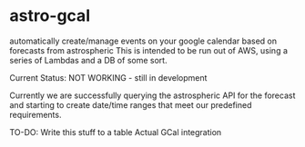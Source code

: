 # astro-gcal
automatically create/manage events on your google calendar based on forecasts from astrospheric
This is intended to be run out of AWS, using a series of Lambdas and a DB of some sort.


Current Status: NOT WORKING - still in development

Currently we are successfully querying the astrospheric API for the forecast and starting to create date/time ranges that meet our predefined requirements.

TO-DO:
Write this stuff to a table
Actual GCal integration
